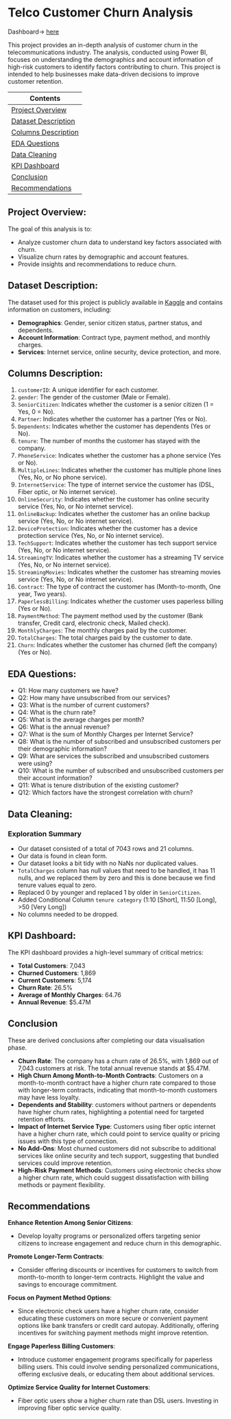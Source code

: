 # Telco Customer Churn Analysis

Dashboard-> [here](https://app.powerbi.com/view?r=eyJrIjoiYzllYTllNWEtZDc4Ny00OTc3LTg3ODAtZjFhZjMxZDlkOTliIiwidCI6IjI1Y2UwMjYxLWJiZDYtNDljZC1hMWUyLTU0MjYwODg2ZDE1OSJ9)

This project provides an in-depth analysis of customer churn in the telecommunications industry. The analysis, conducted using Power BI, focuses on understanding the demographics and account information of high-risk customers to identify factors contributing to churn. This project is intended to help businesses make data-driven decisions to improve customer retention.

| Contents 											 	   	|
| -------- 											 	   	|
| [Project Overview](#Project-Overview)			   	|
| [Dataset Description](#Dataset-Description) 		   		|
| [Columns Description](#Columns-Description)							|
| [EDA Questions](#EDA-Questions)					   		|
| [Data Cleaning](#Data-Cleaning)						   	|
| [KPI Dashboard](#KPI-Dashboard)					|
| [Conclusion](#Conclusion)									|
| [Recommendations](#Recommendations)							   		|

## Project Overview:

The goal of this analysis is to:
- Analyze customer churn data to understand key factors associated with churn.
- Visualize churn rates by demographic and account features.
- Provide insights and recommendations to reduce churn.

## Dataset Description:

The dataset used for this project is publicly available in [Kaggle](https://www.kaggle.com/datasets/blastchar/telco-customer-churn) and contains information on customers, including:
-	**Demographics**: Gender, senior citizen status, partner status, and dependents.
-	**Account Information**: Contract type, payment method, and monthly charges.
-	**Services**: Internet service, online security, device protection, and more.

## Columns Description:

1. `customerID`: A unique identifier for each customer.
2. `gender`: The gender of the customer (Male or Female).
3. `SeniorCitizen`: Indicates whether the customer is a senior citizen (1 = Yes, 0 = No).
4. `Partner`: Indicates whether the customer has a partner (Yes or No).
5. `Dependents`: Indicates whether the customer has dependents (Yes or No).
6. `tenure`: The number of months the customer has stayed with the company.
7. `PhoneService`: Indicates whether the customer has a phone service (Yes or No).
8. `MultipleLines`: Indicates whether the customer has multiple phone lines (Yes, No, or No phone service).
9. `InternetService`: The type of internet service the customer has (DSL, Fiber optic, or No internet service).
10. `OnlineSecurity`: Indicates whether the customer has online security service (Yes, No, or No internet service).
11. `OnlineBackup`: Indicates whether the customer has an online backup service (Yes, No, or No internet service).
12. `DeviceProtection`: Indicates whether the customer has a device protection service (Yes, No, or No internet service).
13. `TechSupport`: Indicates whether the customer has tech support service (Yes, No, or No internet service).
14. `StreamingTV`: Indicates whether the customer has a streaming TV service (Yes, No, or No internet service).
15. `StreamingMovies`: Indicates whether the customer has streaming movies service (Yes, No, or No internet service).
16. `Contract`: The type of contract the customer has (Month-to-month, One year, Two years).
17. `PaperlessBilling`: Indicates whether the customer uses paperless billing (Yes or No).
18. `PaymentMethod`: The payment method used by the customer (Bank transfer, Credit card, electronic check, Mailed check).
19. `MonthlyCharges`: The monthly charges paid by the customer.
20. `TotalCharges`: The total charges paid by the customer to date.
21. `Churn`: Indicates whether the customer has churned (left the company) (Yes or No).

## EDA Questions:

-	Q1: How many customers we have?
-	Q2: How many have unsubscribed from our services?
-	Q3: What is the number of current customers?
-	Q4: What is the churn rate?
-	Q5: What is the average charges per month?
-	Q6: What is the annual revenue?
-	Q7: What is the sum of Monthly Charges per Internet Service?
-	Q8: What is the number of subscribed and unsubscribed customers per their demographic information?
-	Q9: What are services the subscribed and unsubscribed customers were using?
-	Q10: What is the number of subscribed and unsubscribed customers per their account information?
-	Q11: What is tenure distribution of the existing customer?
-	Q12: Which factors have the strongest correlation with churn?

## Data Cleaning:
### Exploration Summary

-	Our dataset consisted of a total of 7043 rows and 21 columns.
-	Our data is found in clean form.
-	Our dataset looks a bit tidy with no NaNs nor duplicated values.
-	`TotalCharges` column has null values that need to be handled, it has 11 nulls, and we replaced them by zero and this is done because we find tenure values equal to zero.  
-	Replaced 0 by younger and replaced 1 by older in `SeniorCitizen`.
-	Added Conditional Column `tenure category` (1:10 [Short], 11:50 [Long], >50 [Very Long])
-	No columns needed to be dropped.

## KPI Dashboard:

The KPI dashboard provides a high-level summary of critical metrics:
- **Total Customers**: 7,043
- **Churned Customers**: 1,869
- **Current Customers**: 5,174
- **Churn Rate**: 26.5%
- **Average of Monthly Charges**: 64.76
- **Annual Revenue**: $5.47M

## Conclusion
These are derived conclusions after completing our data visualisation phase.

- **Churn Rate**: The company has a churn rate of 26.5%, with 1,869 out of 7,043 customers at risk. The total annual revenue stands at $5.47M.
-	**High Churn Among Month-to-Month Contracts**: Customers on a month-to-month contract have a higher churn rate compared to those with longer-term contracts, indicating that month-to-month customers may have less loyalty.
-	**Dependents and Stability**: customers without partners or dependents have higher churn rates, highlighting a potential need for targeted retention efforts.
-	**Impact of Internet Service Type**: Customers using fiber optic internet have a higher churn rate, which could point to service quality or pricing issues with this type of connection.
-	**No Add-Ons**: Most churned customers did not subscribe to additional services like online security and tech support, suggesting that bundled services could improve retention.
-	**High-Risk Payment Methods**: Customers using electronic checks show a higher churn rate, which could suggest dissatisfaction with billing methods or payment flexibility.

## Recommendations

**Enhance Retention Among Senior Citizens**:
-	Develop loyalty programs or personalized offers targeting senior citizens to increase engagement and reduce churn in this demographic.
  
**Promote Longer-Term Contracts**:
-	Consider offering discounts or incentives for customers to switch from month-to-month to longer-term contracts. Highlight the value and savings to encourage commitment.
  
**Focus on Payment Method Options**:
-	Since electronic check users have a higher churn rate, consider educating these customers on more secure or convenient payment options like bank transfers or credit card autopay. Additionally, offering incentives for switching payment methods might improve retention.
  
**Engage Paperless Billing Customers**:
-	Introduce customer engagement programs specifically for paperless billing users. This could involve sending personalized communications, offering exclusive deals, or educating them about additional services.
  
**Optimize Service Quality for Internet Customers**:
-	Fiber optic users show a higher churn rate than DSL users. Investing in improving fiber optic service quality.
